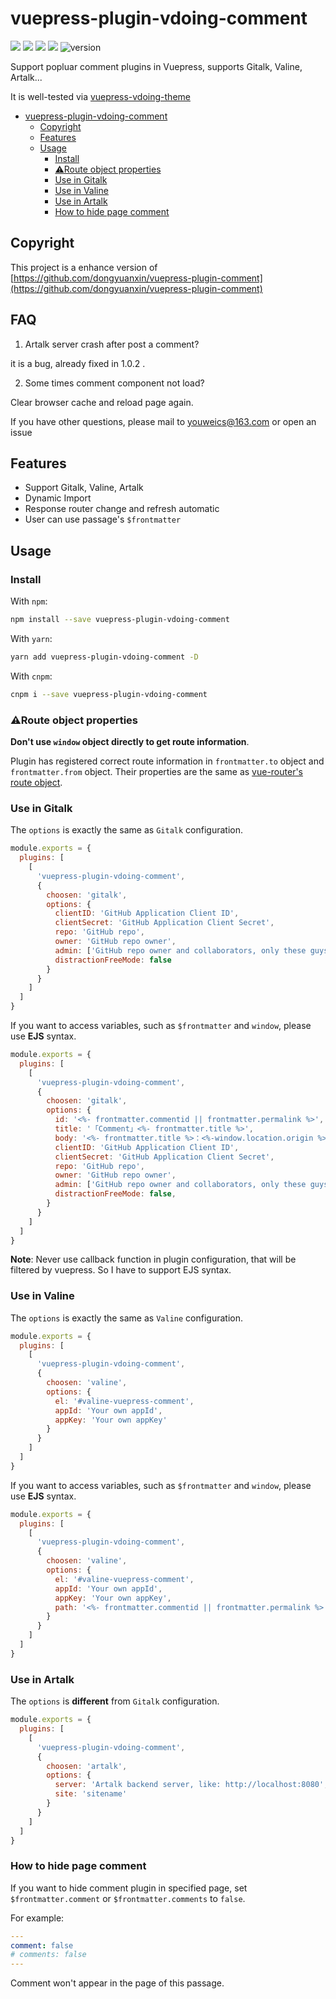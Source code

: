 # vuepress-plugin-vdoing-comment

[![](https://img.shields.io/badge/online-preview-faad14.svg?style=popout-square)](https://terwer.space/post/hello-world.html)
[![](https://img.shields.io/npm/dm/vuepress-plugin-vdoing-comment.svg?style=flat-square)](https://www.npmjs.com/package/vuepress-plugin-vdoing-comment)
[![](https://img.shields.io/badge/vuepress-v1.x-3eaf7c.svg?style=popout-square)](https://vuepress.vuejs.org/)
![](https://img.shields.io/badge/license-MIT-blue.svg?style=popout-square)
![version](https://img.shields.io/github/release/terwer/vuepress-plugin-vdoing-comment.svg?style=flat-square)

Support popluar comment plugins in Vuepress, supports Gitalk, Valine, Artalk...

It is well-tested via [vuepress-vdoing-theme](https://github.com/xugaoyi/vuepress-theme-vdoing)

- [vuepress-plugin-vdoing-comment](#vuepress-plugin-vdoing-comment)
  - [Copyright](#copyright)
  - [Features](#features)
  - [Usage](#usage)
    - [Install](#install)
    - [⚠️Route object properties](#️route-object-properties)
    - [Use in Gitalk](#use-in-gitalk)
    - [Use in Valine](#use-in-valine)
    - [Use in Artalk](#use-in-artalk)
    - [How to hide page comment](#how-to-hide-page-comment)

## Copyright

This project is a enhance version of [https://github.com/dongyuanxin/vuepress-plugin-comment](https://github.com/dongyuanxin/vuepress-plugin-comment)

## FAQ

1. Artalk server crash after post a comment?

it is a bug, already fixed in 1.0.2 .

2. Some times comment component not load?

Clear browser cache and reload page again.

If you have other questions, please mail to youweics@163.com or open an issue

## Features

- Support Gitalk, Valine, Artalk
- Dynamic Import
- Response router change and refresh automatic
- User can use passage's `$frontmatter`

## Usage

### Install

With `npm`:

```bash
npm install --save vuepress-plugin-vdoing-comment
```

With `yarn`:

```bash
yarn add vuepress-plugin-vdoing-comment -D
```

With `cnpm`:

```bash
cnpm i --save vuepress-plugin-vdoing-comment
```

### ⚠️Route object properties

**Don't use `window` object directly to get route information**.

Plugin has registered correct route information in `frontmatter.to` object and `frontmatter.from` object. Their properties are the same as [vue-router's route object](https://router.vuejs.org/api/#route-object-properties).

### Use in Gitalk

The `options` is exactly the same as `Gitalk` configuration.

```javascript
module.exports = {
  plugins: [
    [
      'vuepress-plugin-vdoing-comment',
      {
        choosen: 'gitalk', 
        options: {
          clientID: 'GitHub Application Client ID',
          clientSecret: 'GitHub Application Client Secret',
          repo: 'GitHub repo',
          owner: 'GitHub repo owner',
          admin: ['GitHub repo owner and collaborators, only these guys can initialize github issues'],
          distractionFreeMode: false 
        }
      }
    ]
  ]
}
```

If you want to access variables, such as `$frontmatter` and `window`, please use **EJS** syntax.

```javascript
module.exports = {
  plugins: [
    [
      'vuepress-plugin-vdoing-comment',
      {
        choosen: 'gitalk', 
        options: {
          id: '<%- frontmatter.commentid || frontmatter.permalink %>',
          title: '「Comment」<%- frontmatter.title %>',
          body: '<%- frontmatter.title %>：<%-window.location.origin %><%- frontmatter.to.path || window.location.pathname %>',
          clientID: 'GitHub Application Client ID',
          clientSecret: 'GitHub Application Client Secret',
          repo: 'GitHub repo',
          owner: 'GitHub repo owner',
          admin: ['GitHub repo owner and collaborators, only these guys can initialize github issues'],
          distractionFreeMode: false,
        }
      }
    ]
  ]
}
```

**Note**: Never use callback function in plugin configuration, that will be filtered by vuepress. So I have to support EJS syntax.

### Use in Valine

The `options` is exactly the same as `Valine` configuration.

```javascript
module.exports = {
  plugins: [
    [
      'vuepress-plugin-vdoing-comment',
      {
        choosen: 'valine', 
        options: {
          el: '#valine-vuepress-comment',
          appId: 'Your own appId',
          appKey: 'Your own appKey'
        }
      }
    ]
  ]
}
```

If you want to access variables, such as `$frontmatter` and `window`, please use **EJS** syntax.

```javascript
module.exports = {
  plugins: [
    [
      'vuepress-plugin-vdoing-comment',
      {
        choosen: 'valine', 
        options: {
          el: '#valine-vuepress-comment',
          appId: 'Your own appId',
          appKey: 'Your own appKey',
          path: '<%- frontmatter.commentid || frontmatter.permalink %>'
        }
      }
    ]
  ]
}
```

### Use in Artalk

The `options` is **different** from `Gitalk` configuration.

```javascript
module.exports = {
  plugins: [
    [
      'vuepress-plugin-vdoing-comment',
      {
        choosen: 'artalk',
        options: {
          server: 'Artalk backend server, like: http://localhost:8080',
          site: 'sitename'
        }
      }
    ]
  ]
}
```

### How to hide page comment

If you want to hide comment plugin in specified page, set `$frontmatter.comment` or `$frontmatter.comments` to `false`.

For example:

```yml
---
comment: false
# comments: false 
---
```

Comment won't appear in the page of this passage. 
